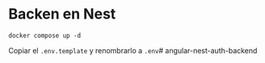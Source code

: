 # Backen en Nest

```
docker compose up -d
```

Copiar el ```.env.template``` y renombrarlo a ```.env```#   a n g u l a r - n e s t - a u t h - b a c k e n d  
 